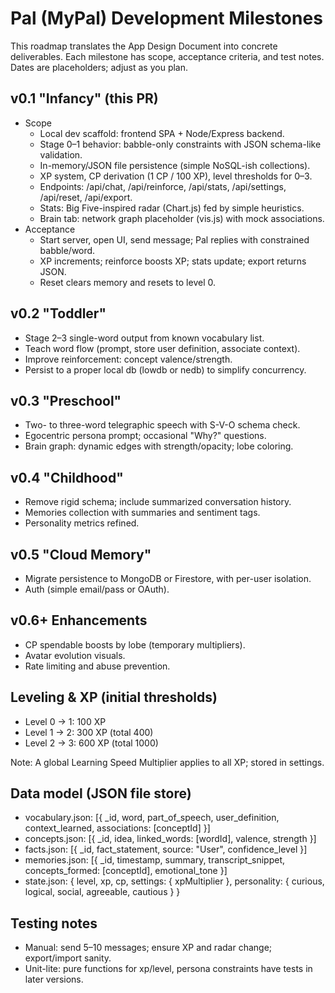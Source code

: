 # Pal (MyPal) Development Milestones

This roadmap translates the App Design Document into concrete deliverables. Each milestone has scope, acceptance criteria, and test notes. Dates are placeholders; adjust as you plan.

## v0.1 "Infancy" (this PR)
- Scope
  - Local dev scaffold: frontend SPA + Node/Express backend.
  - Stage 0–1 behavior: babble-only constraints with JSON schema-like validation.
  - In-memory/JSON file persistence (simple NoSQL-ish collections).
  - XP system, CP derivation (1 CP / 100 XP), level thresholds for 0–3.
  - Endpoints: /api/chat, /api/reinforce, /api/stats, /api/settings, /api/reset, /api/export.
  - Stats: Big Five-inspired radar (Chart.js) fed by simple heuristics.
  - Brain tab: network graph placeholder (vis.js) with mock associations.
- Acceptance
  - Start server, open UI, send message; Pal replies with constrained babble/word.
  - XP increments; reinforce boosts XP; stats update; export returns JSON.
  - Reset clears memory and resets to level 0.

## v0.2 "Toddler"
- Stage 2–3 single-word output from known vocabulary list.
- Teach word flow (prompt, store user definition, associate context).
- Improve reinforcement: concept valence/strength.
- Persist to a proper local db (lowdb or nedb) to simplify concurrency.

## v0.3 "Preschool"
- Two- to three-word telegraphic speech with S-V-O schema check.
- Egocentric persona prompt; occasional "Why?" questions.
- Brain graph: dynamic edges with strength/opacity; lobe coloring.

## v0.4 "Childhood"
- Remove rigid schema; include summarized conversation history.
- Memories collection with summaries and sentiment tags.
- Personality metrics refined.

## v0.5 "Cloud Memory"
- Migrate persistence to MongoDB or Firestore, with per-user isolation.
- Auth (simple email/pass or OAuth).

## v0.6+ Enhancements
- CP spendable boosts by lobe (temporary multipliers).
- Avatar evolution visuals.
- Rate limiting and abuse prevention.

## Leveling & XP (initial thresholds)
- Level 0 -> 1: 100 XP
- Level 1 -> 2: 300 XP (total 400)
- Level 2 -> 3: 600 XP (total 1000)

Note: A global Learning Speed Multiplier applies to all XP; stored in settings.

## Data model (JSON file store)
- vocabulary.json: [{ _id, word, part_of_speech, user_definition, context_learned, associations: [conceptId] }]
- concepts.json: [{ _id, idea, linked_words: [wordId], valence, strength }]
- facts.json: [{ _id, fact_statement, source: "User", confidence_level }]
- memories.json: [{ _id, timestamp, summary, transcript_snippet, concepts_formed: [conceptId], emotional_tone }]
- state.json: { level, xp, cp, settings: { xpMultiplier }, personality: { curious, logical, social, agreeable, cautious } }

## Testing notes
- Manual: send 5–10 messages; ensure XP and radar change; export/import sanity.
- Unit-lite: pure functions for xp/level, persona constraints have tests in later versions.
